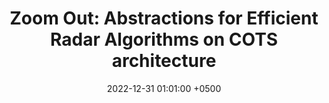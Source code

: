 ---
title: "Zoom Out: Abstractions for Efficient Radar Algorithms on COTS architecture"
collection: publications
image: /images/zoomout_sq.jpg
permalink: /publications/zoomout-past22/
date: 2022-12-31 01:01:00 +0500
venue: 'IEEE Phased Array Systems and Technology (PAST)'
bibtex: ''
pdf: '/files/zoomout-past22.pdf'
pubtype: 'symposium'
authors: 'Tze Meng Low, Yuejie Chi, James Hoe, Swarun Kumar, <ins>Akarsh Prabhakara</ins>, Laixi Shi, Upasana Sridhar, Nicholai Tukanov, Chengyue Wang, Yuchen Wu'
excerpt_separator: ""
---
